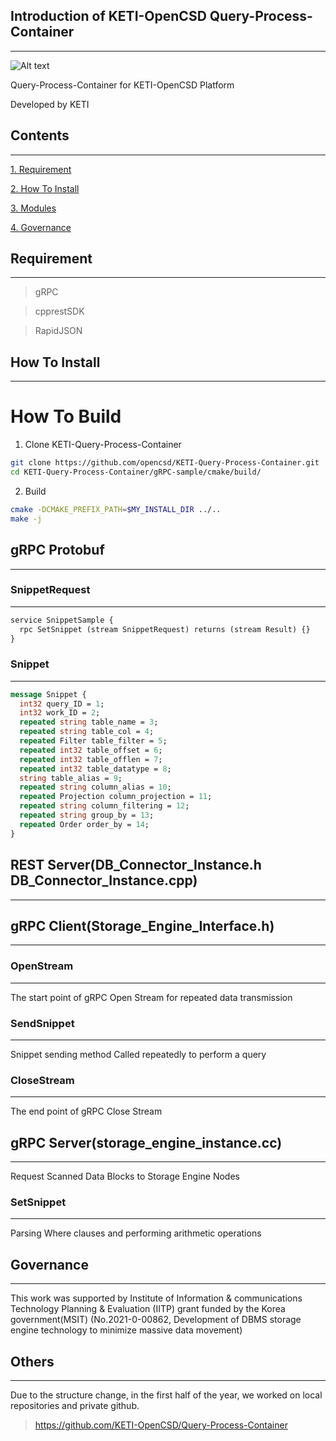 ## Introduction of KETI-OpenCSD Query-Process-Container
-------------
![Alt text](/%EC%82%AC%EC%A7%84/pushdown.jpg)

Query-Process-Container for KETI-OpenCSD Platform

Developed by KETI

## Contents
-------------
[1. Requirement](#requirement)

[2. How To Install](#How-To-Install)

[3. Modules](#modules)

[4. Governance](#governance)

## Requirement
-------------
>   gRPC

>   cpprestSDK

>   RapidJSON

## How To Install
-------------
# How To Build
1. Clone KETI-Query-Process-Container
```bash
git clone https://github.com/opencsd/KETI-Query-Process-Container.git
cd KETI-Query-Process-Container/gRPC-sample/cmake/build/
```

2. Build
```bash
cmake -DCMAKE_PREFIX_PATH=$MY_INSTALL_DIR ../..
make -j
```

## gRPC Protobuf
-------------
### SnippetRequest
-------------
```protobuf
service SnippetSample {
  rpc SetSnippet (stream SnippetRequest) returns (stream Result) {}
}
```

### Snippet
-------------
```protobuf
message Snippet {
  int32 query_ID = 1;
  int32 work_ID = 2;
  repeated string table_name = 3;
  repeated string table_col = 4;
  repeated Filter table_filter = 5;
  repeated int32 table_offset = 6;
  repeated int32 table_offlen = 7;
  repeated int32 table_datatype = 8;
  string table_alias = 9;
  repeated string column_alias = 10;
  repeated Projection column_projection = 11;
  repeated string column_filtering = 12;
  repeated string group_by = 13;
  repeated Order order_by = 14;
}
```

## REST Server(DB_Connector_Instance.h DB_Connector_Instance.cpp)
-------------

## gRPC Client(Storage_Engine_Interface.h)
-------------
### OpenStream
-------------
The start point of gRPC
Open Stream for repeated data transmission

### SendSnippet
-------------
Snippet sending method
Called repeatedly to perform a query

### CloseStream
-------------
The end point of gRPC
Close Stream

## gRPC Server(storage_engine_instance.cc)
-------------
Request Scanned Data Blocks to Storage Engine Nodes

### SetSnippet
-------------
Parsing Where clauses and performing arithmetic operations

## Governance
-------------
This work was supported by Institute of Information & communications Technology Planning & Evaluation (IITP) grant funded by the Korea government(MSIT) (No.2021-0-00862, Development of DBMS storage engine technology to minimize massive data movement)

## Others
-------------
Due to the structure change, in the first half of the year, we worked on local repositories and private github.
> https://github.com/KETI-OpenCSD/Query-Process-Container
